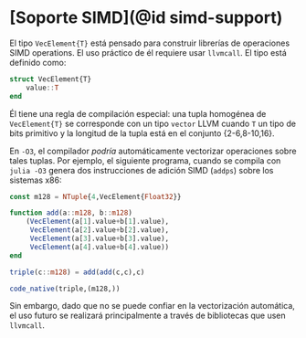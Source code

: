# [Soporte SIMD](@id simd-support)

El tipo `VecElement{T}` está pensado para construir librerías de operaciones SIMD operations. El uso práctico de él requiere usar `llvmcall`. El tipo está definido como:

```julia
struct VecElement{T}
    value::T
end
```

Él tiene una regla de compilación especial: una tupla homogénea de `VecElement{T}` se corresponde con un tipo `vector` LLVM cuando `T` un tipo de bits primitivo y la longitud de la tupla está en el conjunto {2-6,8-10,16}.

En `-O3`, el compilador *podría* automáticamente vectorizar operaciones sobre tales tuplas. Por ejemplo, el siguiente programa, cuando se compila con `julia -O3` genera dos instrucciones de adición SIMD (`addps`) sobre los sistemas x86:

```julia
const m128 = NTuple{4,VecElement{Float32}}

function add(a::m128, b::m128)
    (VecElement(a[1].value+b[1].value),
     VecElement(a[2].value+b[2].value),
     VecElement(a[3].value+b[3].value),
     VecElement(a[4].value+b[4].value))
end

triple(c::m128) = add(add(c,c),c)

code_native(triple,(m128,))
```

Sin embargo, dado que no se puede confiar en la vectorización automática, el uso futuro se realizará principalmente a través de bibliotecas que usen `llvmcall`.
